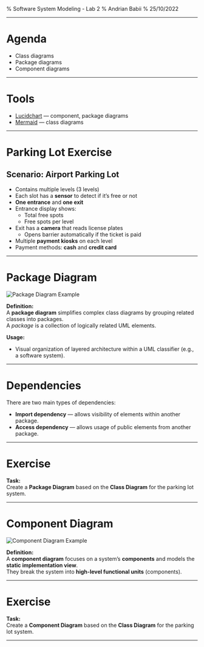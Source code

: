 % Software System Modeling - Lab 2
% Andrian Babii
% 25/10/2022

---

# Agenda

- Class diagrams  
- Package diagrams  
- Component diagrams  

---

# Tools

- [Lucidchart](https://www.lucidchart.com/) — component, package diagrams  
- [Mermaid](https://mermaid-js.github.io/) — class diagrams  

---

# Parking Lot Exercise

## Scenario: Airport Parking Lot

- Contains multiple levels (3 levels)  
- Each slot has a **sensor** to detect if it’s free or not  
- **One entrance** and **one exit**  
- Entrance display shows:  
  - Total free spots  
  - Free spots per level  
- Exit has a **camera** that reads license plates  
  - Opens barrier automatically if the ticket is paid  
- Multiple **payment kiosks** on each level  
- Payment methods: **cash** and **credit card**

---

# Package Diagram

![Package Diagram Example](pptx_images_lab2/slideX_imgY.png)

**Definition:**  
A **package diagram** simplifies complex class diagrams by grouping related classes into packages.  
A *package* is a collection of logically related UML elements.

**Usage:**  

- Visual organization of layered architecture within a UML classifier (e.g., a software system).  

---

# Dependencies

There are two main types of dependencies:

- **Import dependency** — allows visibility of elements within another package.  
- **Access dependency** — allows usage of public elements from another package.  

---

# Exercise

**Task:**  
Create a **Package Diagram** based on the **Class Diagram** for the parking lot system.

---

# Component Diagram

![Component Diagram Example](pptx_images_lab2/slideX_imgY.png)

**Definition:**  
A **component diagram** focuses on a system’s **components** and models the **static implementation view**.  
They break the system into **high-level functional units** (components).

---

# Exercise
**Task:**  
Create a **Component Diagram** based on the **Class Diagram** for the parking lot system.

---
